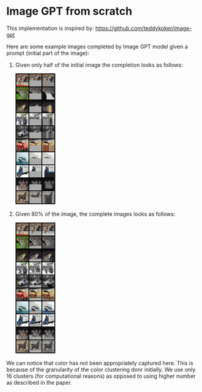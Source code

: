 # Image GPT from scratch

This implementation is inspired by: https://github.com/teddykoker/image-gpt

Here are some example images completed by Image GPT model given a prompt (initial part of the image): 

1. Given only half of the initial image the completion looks as follows:

    ![](gen_img_10_0.5.png)

2. Given 80% of the image, the complete images looks as follows: 

    ![](gen_img_10_0.8.png)

We can notice that color has not been appropriately captured here. This is because of the granularity of the color clustering donr initially. We use only 16 clusters (for computational reasons) as opposed to using higher number as described in the paper. 